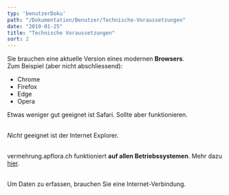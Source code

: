 ```yaml
---
typ: 'benutzerDoku'
path: "/Dokumentation/Benutzer/Technische-Voraussetzungen"
date: "2019-01-25"
title: "Technische Voraussetzungen"
sort: 2
---
```


Sie brauchen eine aktuelle Version eines modernen **Browsers**.<br/>
Zum Beispiel (aber nicht abschliessend):
- Chrome
- Firefox
- Edge
- Opera

Etwas weniger gut geeignet ist Safari. Sollte aber funktionieren.<br/><br/>

_Nicht_ geeignet ist der Internet Explorer.<br/><br/>

vermehrung.apflora.ch funktioniert **auf allen Betriebssystemen**. Mehr dazu [hier](/Dokumentation/Technisch/PWA/).<br/><br/>

Um Daten zu erfassen, brauchen Sie eine Internet-Verbindung.

